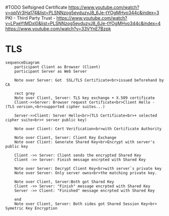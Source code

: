 #TODO
Selfsigned Certificate https://www.youtube.com/watch?v=oplVr3Ha174&list=PLSNNzog5eyduzyJ8_6Je-tYOgMHvo344c&index=3
PKI - Third Party Trust - https://www.youtube.com/watch?v=LPxeYtMDxl0&list=PLSNNzog5eyduzyJ8_6Je-tYOgMHvo344c&index=4
https://www.youtube.com/watch?v=33VYnE7Bzpk

# TLS
```mermaid
sequenceDiagram
    participant Client as Browser (Client)
    participant Server as Web Server
	
	Note over Server: Got  SSL/TLS Certificate<br>issued beforehand by CA
	
	rect grey
    Note over Client, Server: TLS key exchange + X.509 certificate
    Client->>Server: Browser request Certificate<br>Client Hello - (TLS version,<br>supported cipher suites...)
    
    Server->>Client: Server Hello<br>(TLS Certificate<br>+ selected cipher suite<br>+ server public key)
    
	Note over Client: Cert Verification<br>with Certificate Authority

	Note over Client, Server: Client Key Exchange
	Note over Client: Generate Shared Key<br>Encrypt with server's public key
	
	Client ->> Server: Client sends the encrypted Shared Key
	Client ->> Server: Finish message encrpted with Shared Key
    
	Note over Server: Decrypt Client Key<br>with server`s private key
	Note over Server: Only server owns<br>the matching private key.
	
	Note over Client, Server:Both got Shared Key
	Client ->> Server: "Finish" message encrpted with Shared Key
	Server ->> Client: "Finished" message encrpted with Shared Key
	
	end
	Note over Client, Server: Both sides got Shared Session Key<br> Symetric Key Encryption
```